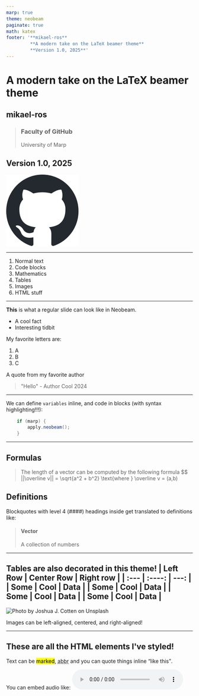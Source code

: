 ```yaml
---
marp: true
theme: neobeam
paginate: true
math: katex
footer: '**mikael-ros**
         **A modern take on the LaTeX beamer theme**
         **Version 1.0, 2025**'
---
```

<!-- _class: title -->
# A modern take on the LaTeX beamer theme

## mikael-ros

> ### Faculty of GitHub
> University of Marp

## Version 1.0, 2025

![logo GitHub Logo](../assets/github-mark.svg)

---
<!-- header: 'Table of contents' -->
1. Normal text
2. Code blocks
3. Mathematics
4. Tables
5. Images
6. HTML stuff
---
<!-- header: 'Normal text' -->
**This** is what a regular slide can look like in Neobeam.
- A cool fact
- Interesting tidbit

My favorite letters are:
1. A
2. B
3. C

A quote from my favorite author
> "Hello" - Author Cool 2024

---
<!-- header: 'Code blocks' -->
We can define ``variables`` inline, and code in blocks (with syntax highlighting!!!):
```java
    if (marp) {
        apply.neobeam();
    }
```
---
<!-- header: 'Mathematics corner' -->
## Formulas
> The length of a vector can be computed by the following formula
> $$
||\overline v|| = \sqrt{a^2 + b^2}
\text{where } \overline v = (a,b)
## Definitions
Blockquotes with level 4 (####) headings inside get translated to definitions like:

> #### Vector
> A collection of numbers

---
<!-- header: 'Data' -->
Tables are also decorated in this theme!
| Left Row    | Center Row  | Right row     |
| :---        |    :----:   |          ---: |
| Some        |  Cool       | Data          |
| Some        |  Cool       | Data          |
| Some        |  Cool       | Data          |
| Some        |  Cool       | Data          |
---
<!-- header: 'Images' -->

![Photo by Joshua J. Cotten on Unsplash](https://images.unsplash.com/photo-1601247387326-f8bcb5a234d4?q=80&w=2071&auto=format&fit=crop&ixlib=rb-4.0.3&ixid=M3wxMjA3fDB8MHxwaG90by1wYWdlfHx8fGVufDB8fHx8fA%3D%3D) 

Images can be left-aligned, centered, and right-aligned!

---
<!-- header: 'HTML wonderland' -->
<!-- This slide only works with HTML enabled -->

<h2>These are all the HTML elements I've styled!</h2>

Text can be <mark>marked</mark>, <abbr title="abbreviated">abbr</abbr> and you can quote things inline <q>like this</q>.

You can embed audio like:
<audio controls src="http://codeskulptor-demos.commondatastorage.googleapis.com/pang/pop.mp3" type="audio/mp3">
</audio> 